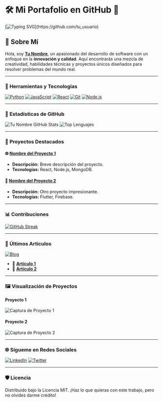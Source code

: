 # 🛠️ **Mi Portafolio en GitHub** 🎨

[![Typing SVG](https://readme-typing-svg.demolab.com?font=Fira+Code&size=30&pause=1000&color=F79A4D&width=435&lines=%C2%A1Hola!+Bienvenidos+a+mi+repositorio!;%C2%A1Explora+mi+trabajo+y+proyectos!)](https://github.com/tu_usuario)

## 🎯 **Sobre Mí**
Hola, soy **[Tu Nombre](#)**, un apasionado del desarrollo de software con un enfoque en la **innovación y calidad**. Aquí encontrarás una mezcla de creatividad, habilidades técnicas y proyectos únicos diseñados para resolver problemas del mundo real.

---

### 🧰 **Herramientas y Tecnologías**
[![Python](https://img.shields.io/badge/Python-3776AB?style=for-the-badge&logo=python&logoColor=white)](https://www.python.org/)
[![JavaScript](https://img.shields.io/badge/JavaScript-F7DF1E?style=for-the-badge&logo=javascript&logoColor=black)](https://developer.mozilla.org/en-US/docs/Web/JavaScript)
[![React](https://img.shields.io/badge/React-61DAFB?style=for-the-badge&logo=react&logoColor=black)](https://reactjs.org/)
[![Git](https://img.shields.io/badge/Git-F05032?style=for-the-badge&logo=git&logoColor=white)](https://git-scm.com/)
[![Node.js](https://img.shields.io/badge/Node.js-339933?style=for-the-badge&logo=nodedotjs&logoColor=white)](https://nodejs.org/)

---

### 🌟 **Estadísticas de GitHub**
![Tu Nombre GitHub Stats](https://github-readme-stats.vercel.app/api?username=tu_usuario&show_icons=true&theme=radical)
![Top Lenguajes](https://github-readme-stats.vercel.app/api/top-langs/?username=tu_usuario&layout=compact&theme=radical)

---

### 🚀 **Proyectos Destacados**
#### 🌐 **[Nombre del Proyecto 1](#)**
- **Descripción:** Breve descripción del proyecto.
- **Tecnologías:** React, Node.js, MongoDB.

#### 📱 **[Nombre del Proyecto 2](#)**
- **Descripción:** Otro proyecto impresionante.
- **Tecnologías:** Flutter, Firebase.

---

### 📊 **Contribuciones**
[![GitHub Streak](https://github-readme-streak-stats.herokuapp.com?user=tu_usuario&theme=radical&hide_border=true)](https://git.io/streak-stats)

---

### 📝 **Últimos Artículos**
[![Blog](https://img.shields.io/badge/Medium-Blog-03a57a?style=for-the-badge&logo=medium&logoColor=white)](https://medium.com/@tu_usuario)

- 🌟 **[Artículo 1](#)**
- 🌟 **[Artículo 2](#)**

---

### 🖼️ **Visualización de Proyectos**
#### Proyecto 1
![Captura de Proyecto 1](https://via.placeholder.com/400x200.png?text=Captura+del+Proyecto+1)

#### Proyecto 2
![Captura de Proyecto 2](https://via.placeholder.com/400x200.png?text=Captura+del+Proyecto+2)

---

### 🌐 **Sígueme en Redes Sociales**
[![LinkedIn](https://img.shields.io/badge/LinkedIn-blue?style=for-the-badge&logo=linkedin&logoColor=white)](https://www.linkedin.com/in/tu_usuario)
[![Twitter](https://img.shields.io/badge/Twitter-1DA1F2?style=for-the-badge&logo=twitter&logoColor=white)](https://twitter.com/tu_usuario)

---

### 🛡️ **Licencia**
Distribuido bajo la Licencia MIT. ¡Haz lo que quieras con este trabajo, pero no olvides darme crédito!
